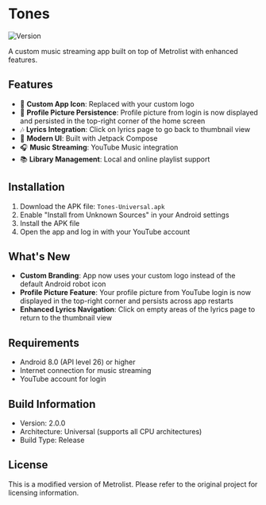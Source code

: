 # Tones

![Version](https://img.shields.io/badge/version-2.0.0-blue)

A custom music streaming app built on top of Metrolist with enhanced features.

## Features

- 🎵 **Custom App Icon**: Replaced with your custom logo
- 👤 **Profile Picture Persistence**: Profile picture from login is now displayed and persisted in the top-right corner of the home screen
- 🎶 **Lyrics Integration**: Click on lyrics page to go back to thumbnail view
- 📱 **Modern UI**: Built with Jetpack Compose
- 🎧 **Music Streaming**: YouTube Music integration
- 📚 **Library Management**: Local and online playlist support

## Installation

1. Download the APK file: `Tones-Universal.apk`
2. Enable "Install from Unknown Sources" in your Android settings
3. Install the APK file
4. Open the app and log in with your YouTube account

## What's New

- **Custom Branding**: App now uses your custom logo instead of the default Android robot icon
- **Profile Picture Feature**: Your profile picture from YouTube login is now displayed in the top-right corner and persists across app restarts
- **Enhanced Lyrics Navigation**: Click on empty areas of the lyrics page to return to the thumbnail view

## Requirements

- Android 8.0 (API level 26) or higher
- Internet connection for music streaming
- YouTube account for login

## Build Information

- Version: 2.0.0
- Architecture: Universal (supports all CPU architectures)
- Build Type: Release

## License

This is a modified version of Metrolist. Please refer to the original project for licensing information.

